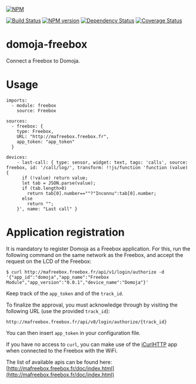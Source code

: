 [//]: # (badges START)
[![NPM](https://nodei.co/npm/domoja.png?downloads=true&downloadRank=true&stars=true)](https://nodei.co/npm/domoja/)

[![Build Status](https://travis-ci.org/bchabrier/domoja.svg?branch=master)](https://travis-ci.org/bchabrier/domoja) [![NPM version](http://img.shields.io/npm/v/domoja.svg)](https://www.npmjs.org/package/domoja) [![Dependency Status](https://david-dm.org/bchabrier/domoja.svg)](https://david-dm.org/bchabrier/domoja) [![Coverage Status](https://coveralls.io/repos/github/bchabrier/domoja/badge.svg?branch=master)](https://coveralls.io/github/bchabrier/domoja?branch=master)


[//]: # (badges END)

[//]: # (moduleName START)
domoja-freebox
==============
[//]: # (moduleName END)

Connect a Freebox to Domoja.

# Usage

```
imports:
  - module: freebox
    source: Freebox

sources:
  - freebox: {
    type: Freebox,
    URL: "http://mafreebox.freebox.fr",
    app_token: "app_token"
  }

devices:
    - last-call: { type: sensor, widget: text, tags: 'calls', source: freebox, id: '/call/log/', transform: !!js/function 'function (value) { 
      if (!value) return value; 
      let tab = JSON.parse(value);
      if (tab.length>0)
        return tab[0].number==""?"Inconnu":tab[0].number;
      else
        return "";
    }', name: "Last call" }

```

# Application registration

It is mandatory to register Domoja as a Freebox application. For this, run the following command on the same network as the Freebox, and accept the request on the LCD of the Freebox:
```
$ curl http://mafreebox.freebox.fr/api/v1/login/authorize -d '{"app_id":"domoja","app_name":"Freebox Module","app_version":"0.0.1","device_name":"Domoja"}'
```
Keep track of the `app_token` and of the `track_id`.

To finalize the approval, you must acknowledge through by visiting the following URL (use the provided `track_id`):
```
http://mafreebox.freebox.fr/api/v8/login/authorize/{track_id}
```

You can then insert `app_token` in your configuration file.

If you have no access to `curl`, you can make use of the [iCurlHTTP](https://apps.apple.com/fr/app/icurlhttp/id611943891) app when connected to the Freebox with the WiFi.

The list of available apis can be found here: [http://mafreebox.freebox.fr/doc/index.html](http://mafreebox.freebox.fr/doc/index.html)















